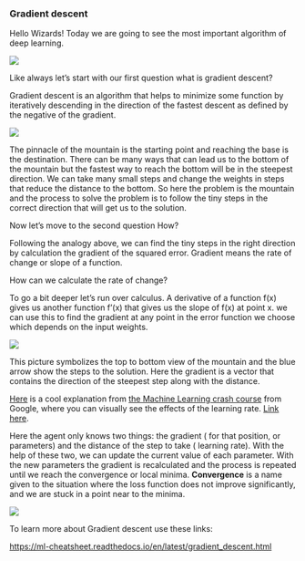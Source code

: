 ### Gradient descent

Hello Wizards! Today we are going to see the most important algorithm of deep learning.

![](https://www.theschool.ai/wp-content/uploads/2019/03/Picture1-1.png)

Like always let’s start with our first question what is gradient descent?

Gradient descent is an algorithm that helps to minimize some function by iteratively descending in the direction of the fastest descent as defined by the negative of the gradient.

![](https://www.theschool.ai/wp-content/uploads/2019/03/mount.png)

The pinnacle of the mountain is the starting point and reaching the base is the destination. There can be many ways that can lead us to the bottom of the mountain but the fastest way to reach the bottom will be in the steepest direction. We can take many small steps and change the weights in steps that reduce the distance to the bottom. So here the problem is the mountain and the process to solve the problem is to follow the tiny steps in the correct direction that will get us to the solution.

Now let’s move to the second question How?

Following the analogy above, we can find the tiny steps in the right direction by calculation the gradient of the squared error. Gradient means the rate of change or slope of a function.

How can we calculate the rate of change?

To go a bit deeper let’s run over calculus. A derivative of a function f(x) gives us another function f’(x) that gives us the slope of  f(x) at point x. we can use this to find the gradient at any point in the error function we choose which depends on the input weights.

![](https://www.theschool.ai/wp-content/uploads/2019/03/Screen-Shot-2019-03-25-at-4.49.36-PM.png)

This picture symbolizes the top to bottom view of the mountain and the blue arrow show the steps to the solution. Here the gradient is a vector that contains the direction of the steepest step along with the distance.

[Here](https://developers.google.com/machine-learning/crash-course/fitter/graph) is a cool explanation from [the Machine Learning crash course](https://developers.google.com/machine-learning) from Google, where you can visually see the effects of the learning rate. [Link here](https://developers.google.com/machine-learning/crash-course/fitter/graph).

Here the agent only knows two things: the gradient ( for that position, or parameters) and the distance of the step to take ( learning rate). With the help of these two, we can update the current value of each parameter. With the new parameters the gradient is recalculated and the process is repeated until we reach the convergence or local minima. **Convergence** is a name given to the situation where the loss function does not improve significantly, and we are stuck in a point near to the minima.

![](https://www.theschool.ai/wp-content/uploads/2019/03/Screen-Shot-2019-03-25-at-5.12.52-PM.png)

To learn more about Gradient descent use these links:

https://ml-cheatsheet.readthedocs.io/en/latest/gradient_descent.html